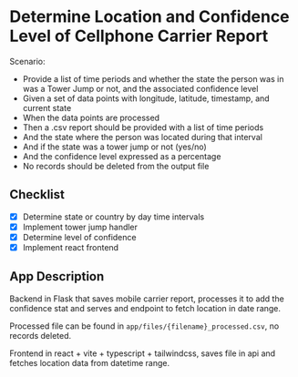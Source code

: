 # Determine Location and Confidence Level of Cellphone Carrier Report

Scenario:

- Provide a list of time periods and whether the state the person was in was a Tower Jump or not, and the associated confidence level
- Given a set of data points with longitude, latitude, timestamp, and current state
- When the data points are processed
- Then a .csv report should be provided with a list of time periods
- And the state where the person was located during that interval
- And if the state was a tower jump or not (yes/no)
- And the confidence level expressed as a percentage
- No records should be deleted from the output file

## Checklist

- [x] Determine state or country by day time intervals
- [x] Implement tower jump handler
- [x] Determine level of confidence
- [x] Implement react frontend

## App Description

Backend in Flask that saves mobile carrier report, processes it to add the confidence stat and serves and endpoint to fetch location in date range.

Processed file can be found in `app/files/{filename}_processed.csv`, no records deleted.

Frontend in react + vite + typescript + tailwindcss, saves file in api and fetches location data from datetime range.
